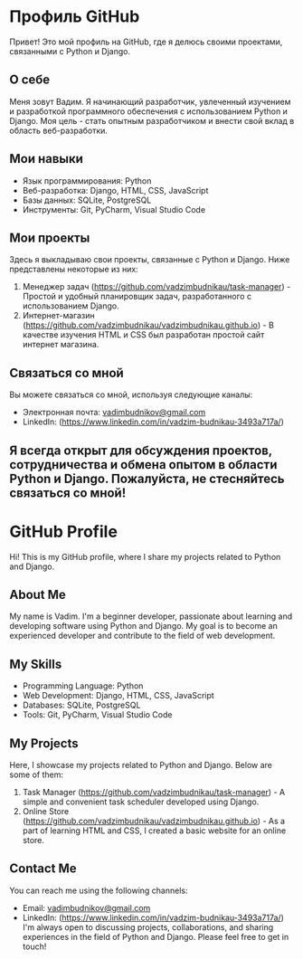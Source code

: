 # Профиль GitHub

Привет! Это мой профиль на GitHub, где я делюсь своими проектами, связанными с Python и Django.

## О себе

Меня зовут Вадим. Я начинающий разработчик, увлеченный изучением и разработкой программного обеспечения с использованием Python и Django. Моя цель - стать опытным разработчиком и внести свой вклад в область веб-разработки.

## Мои навыки

- Язык программирования: Python
- Веб-разработка: Django, HTML, CSS, JavaScript
- Базы данных: SQLite, PostgreSQL
- Инструменты: Git, PyCharm, Visual Studio Code

## Мои проекты

Здесь я выкладываю свои проекты, связанные с Python и Django. Ниже представлены некоторые из них:

1. Менеджер задач (https://github.com/vadzimbudnikau/task-manager) - Простой и удобный планировщик задач, разработанного с использованием Django.
2. Интернет-магазин (https://github.com/vadzimbudnikau/vadzimbudnikau.github.io) - В качестве изучения HTML и CSS был разработан простой сайт интернет магазина.

## Связаться со мной

Вы можете связаться со мной, используя следующие каналы:

- Электронная почта: vadimbudnikov@gmail.com
- LinkedIn: (https://www.linkedin.com/in/vadzim-budnikau-3493a717a/)

Я всегда открыт для обсуждения проектов, сотрудничества и обмена опытом в области Python и Django. Пожалуйста, не стесняйтесь связаться со мной!
---------------------------------------------------------------------------------------------------------------------------------------------------------------------------------------------------------------
# GitHub Profile

Hi! This is my GitHub profile, where I share my projects related to Python and Django.

## About Me

My name is Vadim. I'm a beginner developer, passionate about learning and developing software using Python and Django. My goal is to become an experienced developer and contribute to the field of web development.

## My Skills

- Programming Language: Python
- Web Development: Django, HTML, CSS, JavaScript
- Databases: SQLite, PostgreSQL
- Tools: Git, PyCharm, Visual Studio Code
  
## My Projects

Here, I showcase my projects related to Python and Django. Below are some of them:

1. Task Manager (https://github.com/vadzimbudnikau/task-manager) - A simple and convenient task scheduler developed using Django.
2. Online Store (https://github.com/vadzimbudnikau/vadzimbudnikau.github.io) - As a part of learning HTML and CSS, I created a basic website for an online store.

## Contact Me

You can reach me using the following channels:

- Email: vadimbudnikov@gmail.com
- LinkedIn: (https://www.linkedin.com/in/vadzim-budnikau-3493a717a/)
I'm always open to discussing projects, collaborations, and sharing experiences in the field of Python and Django. Please feel free to get in touch!
